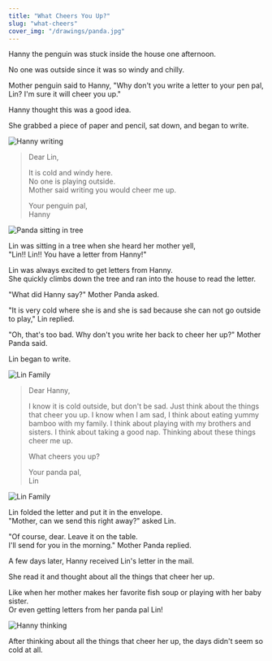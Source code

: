 ```yaml
---
title: "What Cheers You Up?"
slug: "what-cheers"
cover_img: "/drawings/panda.jpg"
---
```


Hanny the penguin was stuck inside the house one afternoon.

No one was outside since it was so windy and chilly.

Mother penguin said to Hanny,
"Why don't you write a letter to your pen pal, Lin?
I'm sure it will cheer you up."

Hanny thought this was a good idea.

She grabbed a piece of paper and pencil, sat down, and began to write.

![Hanny writing](drawings/hanny-writing.jpg)

> Dear Lin,
>
> It is cold and windy here.  
> No one is playing outside.  
> Mother said writing you would cheer me up.
>
> Your penguin pal,  
> Hanny

![Panda sitting in tree](drawings/panda.jpg)

Lin was sitting in a tree when she heard her mother yell,  
"Lin!! Lin!! You have a letter from Hanny!"

Lin was always excited to get letters from Hanny.  
She quickly climbs down the tree and ran into the house
to read the letter.

"What did Hanny say?" Mother Panda asked.

"It is very cold where she is and she is sad
because she can not go outside to play," Lin replied.

"Oh, that's too bad. Why don't you write her back to cheer her up?" Mother Panda said.

Lin began to write.

![Lin Family](/drawings/panda-writing.jpg)

> Dear Hanny,
>
> I know it is cold outside, but don't be sad. Just think about the
> things that cheer you up. I know when I am sad, I think about
> eating yummy bamboo with my family. I think about playing with my
> brothers and sisters. I think about taking a good nap. Thinking about
> these things cheer me up.
>
> What cheers you up?
>
> Your panda pal,  
> Lin

![Lin Family](/drawings/panda-family.jpg)

Lin folded the letter and put it in the envelope.  
"Mother, can we send this right away?" asked Lin.

"Of course, dear. Leave it on the table.  
I'll send for you in the morning." Mother Panda replied.

A few days later, Hanny received Lin's letter in the mail.

She read it and thought about all the things that cheer her up.

Like when her mother makes her favorite fish soup or playing with
her baby sister.  
Or even getting letters from her panda pal Lin!

![Hanny thinking](/drawings/hanny-thoughts.jpg)

After thinking about all the things that cheer her up, the days didn't seem
so cold at all.

